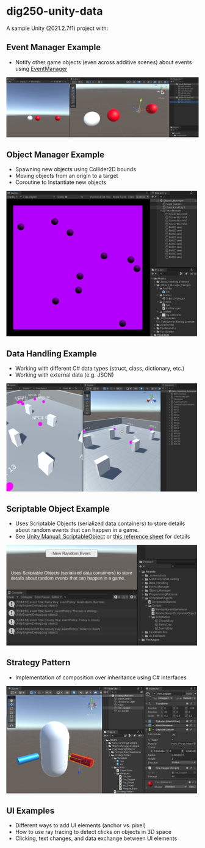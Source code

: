 


# dig250-unity-data

A sample Unity (2021.2.7f1) project with:




## Event Manager Example

- Notify other game objects (even across additive scenes) about events using [EventManager](https://learn.unity.com/tutorial/create-a-simple-messaging-system-with-events#)

<a href="Assets/_screenshots/screenshot-eventmanager.png"><img width="700" src="Assets/_screenshots/screenshot-eventmanager.png"></a>




## Object Manager Example

- Spawning new objects using Collider2D bounds
- Moving objects from an origin to a target
- Coroutine to Instantiate new objects

<a href="Assets/_screenshots/screenshot-object-manager.png"><img width="500" src="Assets/_screenshots/screenshot-object-manager.png"></a>



## Data Handling Example

- Working with different C# data types (struct, class, dictionary, etc.)
- Working with external data (e.g. JSON)

<a href="Assets/_screenshots/screenshot-data-handling.png"><img width="500" src="Assets/_screenshots/screenshot-data-handling.png"></a>



## Scriptable Object Example

- Uses Scriptable Objects (serialized data containers) to store details about random events that can happen in a game.
- See [Unity Manual: ScriptableObject](https://docs.unity3d.com/Manual/class-ScriptableObject.html) or [this reference sheet](https://github.com/omundy/dig250-game-art-dev/blob/main/reference-sheets/Unity-Scripting-Collections.md) for details

<a href="Assets/_screenshots/screenshot-scriptables.png"><img width="500" src="Assets/_screenshots/screenshot-scriptables.png"></a>



## Strategy Pattern

- Implementation of composition over inheritance using C# interfaces

<a href="Assets/_screenshots/screenshot-strategy-pattern.png"><img width="500" src="Assets/_screenshots/screenshot-strategy-pattern.png"></a>




## UI Examples

- Different ways to add UI elements (anchor vs. pixel)
- How to use ray tracing to detect clicks on objects in 3D space
- Clicking, text changes, and data exchange between UI elements
